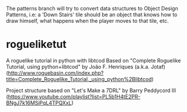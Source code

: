 The patterns branch will try to convert data structures to Object Design Patterns, i.e: a 'Down Stairs' tile should be an object that knows how to draw himself, what happens when the player moves to that tile, etc.

rogueliketut
============

A roguelike tutorial in python with libtcod
Based on "Complete Roguelike Tutorial, using python+libtcod" by João F. Henriques (a.k.a. Jotaf)
  (http://www.roguebasin.com/index.php?title=Complete_Roguelike_Tutorial,_using_python%2Blibtcod)

Project structure based on "Let's Make a 7DRL" by Barry Peddycord III
  (https://www.youtube.com/playlist?list=PL5b1H4tE2PR-BNgJ7k16MSiPqL4TPQXxL)
  

